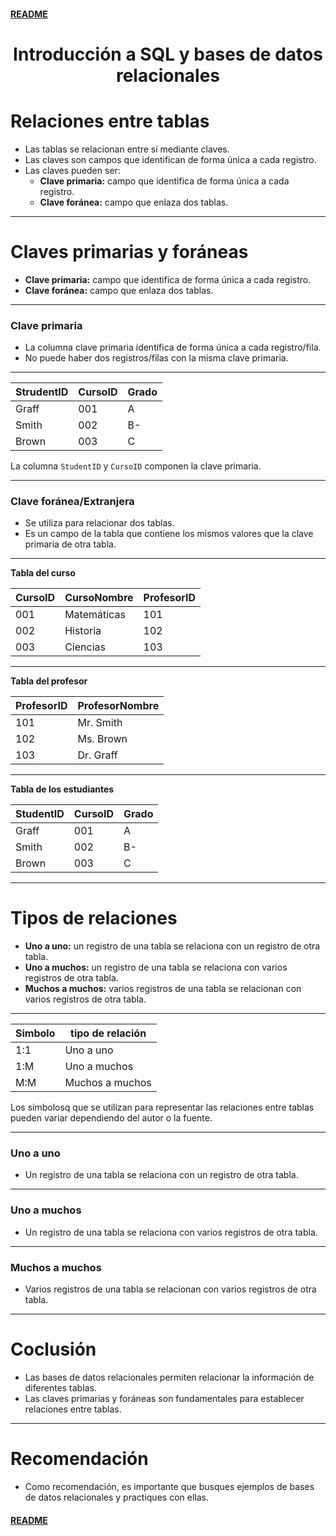 #### [README](README.md)

<div align="center">
  <h1>Introducción a SQL y bases de datos relacionales</h1>
</div>

# Relaciones entre tablas

- Las tablas se relacionan entre sí mediante claves.
- Las claves son campos que identifican de forma única a cada registro.
- Las claves pueden ser:
  - **Clave primaria:** campo que identifica de forma única a cada registro.
  - **Clave foránea:** campo que enlaza dos tablas.

---

# Claves primarias y foráneas

- **Clave primaria:** campo que identifica de forma única a cada registro.
- **Clave foránea:** campo que enlaza dos tablas.

___

 ### Clave primaria

- La columna clave primaria identifica de forma única a cada registro/fila.
- No puede haber dos registros/filas con la misma clave primaria.

___

| StrudentID | CursoID | Grado |
|------------|---------|-------|
| Graff      | 001     | A     |
| Smith      | 002     | B-    |
| Brown      | 003     | C     |

La columna `StudentID` y `CursoID` componen la clave primaria.

___


### Clave foránea/Extranjera

- Se utiliza para relacionar dos tablas.
- Es un campo de la tabla que contiene los mismos valores que la clave primaria de otra tabla.

___

**Tabla del curso**

| CursoID | CursoNombre | ProfesorID |
|---------|-------------|------------|
| 001     | Matemáticas | 101        |
| 002     | Historia    | 102        |
| 003     | Ciencias    | 103        |

___

**Tabla del profesor**

| ProfesorID | ProfesorNombre |
|------------|----------------|
| 101        | Mr. Smith      |
| 102        | Ms. Brown      |
| 103        | Dr. Graff      |

___

**Tabla de los estudiantes**

| StudentID | CursoID | Grado |
|-----------|---------|-------|
| Graff     | 001     | A     |
| Smith     | 002     | B-    |
| Brown     | 003     | C     |


---

# Tipos de relaciones

- **Uno a uno:** un registro de una tabla se relaciona con un registro de otra tabla.
- **Uno a muchos:** un registro de una tabla se relaciona con varios registros de otra tabla.
- **Muchos a muchos:** varios registros de una tabla se relacionan con varios registros de otra tabla.

___

| Simbolo | tipo de relación |
|---------|-------------------|
| 1:1     | Uno a uno         |
| 1:M     | Uno a muchos      |
| M:M     | Muchos a muchos   |

Los símbolosq que se utilizan para representar las relaciones entre tablas pueden variar dependiendo del autor o la fuente.

___

### Uno a uno 

- Un registro de una tabla se relaciona con un registro de otra tabla.

___

### Uno a muchos

- Un registro de una tabla se relaciona con varios registros de otra tabla.

___

### Muchos a muchos

- Varios registros de una tabla se relacionan con varios registros de otra tabla.

---

# Coclusión

- Las bases de datos relacionales permiten relacionar la información de diferentes tablas.
- Las claves primarias y foráneas son fundamentales para establecer relaciones entre tablas.

---

# Recomendación

- Como recomendación, es importante que busques ejemplos de bases de datos relacionales y practiques con ellas.

#### [README](README.md)